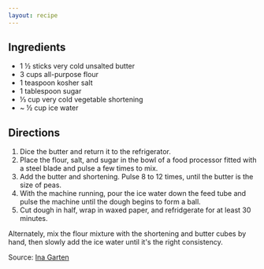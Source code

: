 ```yaml
---
layout: recipe
---
```


## Ingredients

- 1 &frac12; sticks very cold unsalted butter
- 3 cups all-purpose flour
- 1 teaspoon kosher salt
- 1 tablespoon sugar
- &#8531; cup very cold vegetable shortening
- ~ &frac12; cup ice water

## Directions

1. Dice the butter and return it to the refrigerator.
2. Place the flour, salt, and sugar in the bowl of a food processor fitted with a steel blade and pulse a few times to mix.
3. Add the butter and shortening. Pulse 8 to 12 times, until the butter is the size of peas.
4. With the machine running, pour the ice water down the feed tube and pulse the machine until the dough begins to form a ball.
5. Cut dough in half, wrap in waxed paper, and refridgerate for at least 30 minutes.

Alternately, mix the flour mixture with the shortening and butter cubes by hand, then slowly add the ice water until it's the right consistency.



Source: [Ina Garten](http://www.foodnetwork.com/recipes/ina-garten/perfect-pie-crust-recipe.html?oc=linkback)